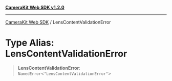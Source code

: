 [**CameraKit Web SDK v1.2.0**](../README.md)

***

[CameraKit Web SDK](../globals.md) / LensContentValidationError

# Type Alias: LensContentValidationError

> **LensContentValidationError**: `NamedError`\<`"LensContentValidationError"`\>

